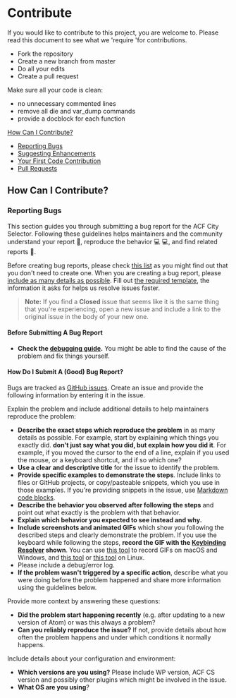# Contribute

If you would like to contribute to this project, you are welcome to. Please read this document to see what we 'require 'for contributions.

* Fork the repository
* Create a new branch from master
* Do all your edits
* Create a pull request

Make sure all your code is clean:
* no unnecessary commented lines
* remove all die and var_dump commands
* provide a docblock for each function

[How Can I Contribute?](#how-can-i-contribute)
  * [Reporting Bugs](#reporting-bugs)
  * [Suggesting Enhancements](#suggesting-enhancements)
  * [Your First Code Contribution](#your-first-code-contribution)
  * [Pull Requests](#pull-requests)

## How Can I Contribute?

### Reporting Bugs

This section guides you through submitting a bug report for the ACF City Selector. Following these guidelines helps maintainers and the community understand your report :pencil:, reproduce the behavior :computer: :computer:, and find related reports :mag_right:.

Before creating bug reports, please check [this list](#before-submitting-a-bug-report) as you might find out that you don't need to create one. When you are creating a bug report, please [include as many details as possible](#how-do-i-submit-a-good-bug-report). Fill out [the required template](ISSUE_TEMPLATE.md), the information it asks for helps us resolve issues faster.

> **Note:** If you find a **Closed** issue that seems like it is the same thing that you're experiencing, open a new issue and include a link to the original issue in the body of your new one.

#### Before Submitting A Bug Report

* **Check the [debugging guide](https://codex.wordpress.org/Debugging_in_WordPress).** You might be able to find the cause of the problem and fix things yourself. 

#### How Do I Submit A (Good) Bug Report?

Bugs are tracked as [GitHub issues](https://guides.github.com/features/issues/). Create an issue and provide the following information by entering it in the issue.

Explain the problem and include additional details to help maintainers reproduce the problem:

* **Describe the exact steps which reproduce the problem** in as many details as possible. For example, start by explaining which things you exactly did. **don't just say what you did, but explain how you did it**. For example, if you moved the cursor to the end of a line, explain if you used the mouse, or a keyboard shortcut, and if so which one?
* **Use a clear and descriptive title** for the issue to identify the problem.
* **Provide specific examples to demonstrate the steps**. Include links to files or GitHub projects, or copy/pasteable snippets, which you use in those examples. If you're providing snippets in the issue, use [Markdown code blocks](https://help.github.com/articles/markdown-basics/#multiple-lines).
* **Describe the behavior you observed after following the steps** and point out what exactly is the problem with that behavior.
* **Explain which behavior you expected to see instead and why.**
* **Include screenshots and animated GIFs** which show you following the described steps and clearly demonstrate the problem. If you use the keyboard while following the steps, **record the GIF with the [Keybinding Resolver](https://github.com/atom/keybinding-resolver) shown**. You can use [this tool](http://www.cockos.com/licecap/) to record GIFs on macOS and Windows, and [this tool](https://github.com/colinkeenan/silentcast) or [this tool](https://github.com/GNOME/byzanz) on Linux.
* Please include a debug/error log.
* **If the problem wasn't triggered by a specific action**, describe what you were doing before the problem happened and share more information using the guidelines below.

Provide more context by answering these questions:

* **Did the problem start happening recently** (e.g. after updating to a new version of Atom) or was this always a problem?
* **Can you reliably reproduce the issue?** If not, provide details about how often the problem happens and under which conditions it normally happens.

Include details about your configuration and environment:

* **Which versions are you using?** Please include WP version, ACF CS version and possibly other plugins which might be involved in the issue.
* **What OS are you using**?
